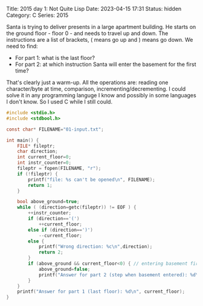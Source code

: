 Title: 2015 day 1: Not Quite Lisp
Date: 2023-04-15 17:31
Status: hidden
Category: C
Series: 2015

Santa is trying to deliver presents in a large apartment building. He starts on the ground floor - floor 0 - and needs to travel up and down. 
The instructions are a list of brackets, ( means go up and ) means go down. We need to find:

- For part 1: what is the last floor?
- For part 2: at which instruction Santa will enter the basement for the first time?

That's clearly just a warm-up. All the operations are: reading one character/byte at time, comparison, incrementing/decrementing. I could solve it in any programming languge I know and possibly in some languages I don't know. So I used C while I still could.


```C
#include <stdio.h>
#include <stdbool.h>

const char* FILENAME="01-input.txt";

int main() {
    FILE* fileptr;
    char direction;
    int current_floor=0;
    int instr_counter=0;
    fileptr = fopen(FILENAME, "r");
    if (!fileptr) {
        printf("file: %s can't be opened\n", FILENAME);
        return 1;
    }

    bool above_ground=true;
    while ( (direction=getc(fileptr)) != EOF ) {
        ++instr_counter;
        if (direction=='(')
            ++current_floor;
        else if (direction==')')
            --current_floor;
        else {
            printf("Wrong direction: %c\n",direction);
            return 2;
        }
        if (above_ground && current_floor<0) { // entering basement first time
            above_ground=false;
            printf("Answer for part 2 (step when basement entered): %d\n", instr_counter);
        }
    }
    printf("Answer for part 1 (last floor): %d\n", current_floor);
}
```